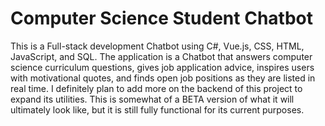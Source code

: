 # Computer Science Student Chatbot

This is a Full-stack development Chatbot using C#, Vue.js, CSS, HTML, JavaScript, and SQL. The application is a Chatbot that answers computer science curriculum questions, gives job application advice, inspires users with motivational quotes, and finds open job positions as they are listed in real time. I definitely plan to add more on the backend of this project to expand its utilities. This is somewhat of a BETA version of what it will ultimately look like, but it is still fully functional for its current purposes.

